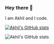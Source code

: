### Hey there 👋

I am Akhil and I code.

[![Akhil's GitHub stats](https://github-readme-stats.vercel.app/api?username=premakhil)](https://github.com/anuraghazra/github-readme-stats)

![Akhil's GitHub stats](https://github-readme-stats.vercel.app/api?username=premakhil&show_icons=true&theme=radical)


<!--
**premakhil/premakhil** is a ✨ _special_ ✨ repository because its `README.md` (this file) appears on your GitHub profile.

Here are some ideas to get you started:

- 🔭 I’m currently working on ...
- 🌱 I’m currently learning ...
- 👯 I’m looking to collaborate on ...
- 🤔 I’m looking for help with ...
- 💬 Ask me about ...
- 📫 How to reach me: ...
- 😄 Pronouns: ...
- ⚡ Fun fact: ...

-->

